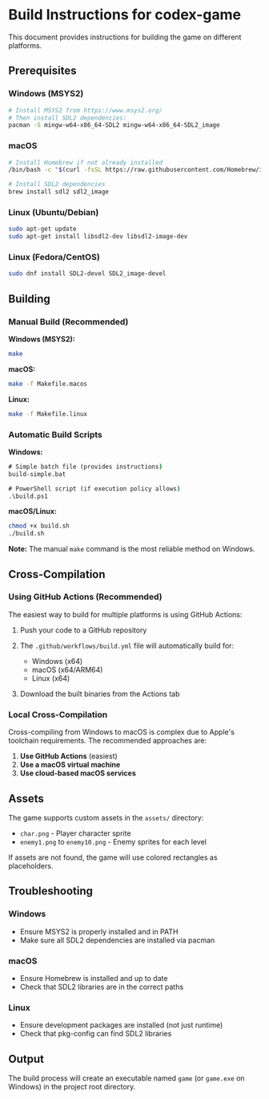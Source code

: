 # Build Instructions for codex-game

This document provides instructions for building the game on different platforms.

## Prerequisites

### Windows (MSYS2)
```bash
# Install MSYS2 from https://www.msys2.org/
# Then install SDL2 dependencies:
pacman -S mingw-w64-x86_64-SDL2 mingw-w64-x86_64-SDL2_image
```

### macOS
```bash
# Install Homebrew if not already installed
/bin/bash -c "$(curl -fsSL https://raw.githubusercontent.com/Homebrew/install/HEAD/install.sh)"

# Install SDL2 dependencies
brew install sdl2 sdl2_image
```

### Linux (Ubuntu/Debian)
```bash
sudo apt-get update
sudo apt-get install libsdl2-dev libsdl2-image-dev
```

### Linux (Fedora/CentOS)
```bash
sudo dnf install SDL2-devel SDL2_image-devel
```

## Building

### Manual Build (Recommended)

**Windows (MSYS2):**
```bash
make
```

**macOS:**
```bash
make -f Makefile.macos
```

**Linux:**
```bash
make -f Makefile.linux
```

### Automatic Build Scripts

**Windows:**
```cmd
# Simple batch file (provides instructions)
build-simple.bat

# PowerShell script (if execution policy allows)
.\build.ps1
```

**macOS/Linux:**
```bash
chmod +x build.sh
./build.sh
```

**Note:** The manual `make` command is the most reliable method on Windows.

## Cross-Compilation

### Using GitHub Actions (Recommended)
The easiest way to build for multiple platforms is using GitHub Actions:

1. Push your code to a GitHub repository
2. The `.github/workflows/build.yml` file will automatically build for:
   - Windows (x64)
   - macOS (x64/ARM64)
   - Linux (x64)

3. Download the built binaries from the Actions tab

### Local Cross-Compilation

Cross-compiling from Windows to macOS is complex due to Apple's toolchain requirements. The recommended approaches are:

1. **Use GitHub Actions** (easiest)
2. **Use a macOS virtual machine**
3. **Use cloud-based macOS services**

## Assets

The game supports custom assets in the `assets/` directory:

- `char.png` - Player character sprite
- `enemy1.png` to `enemy10.png` - Enemy sprites for each level

If assets are not found, the game will use colored rectangles as placeholders.

## Troubleshooting

### Windows
- Ensure MSYS2 is properly installed and in PATH
- Make sure all SDL2 dependencies are installed via pacman

### macOS
- Ensure Homebrew is installed and up to date
- Check that SDL2 libraries are in the correct paths

### Linux
- Ensure development packages are installed (not just runtime)
- Check that pkg-config can find SDL2 libraries

## Output

The build process will create an executable named `game` (or `game.exe` on Windows) in the project root directory.
